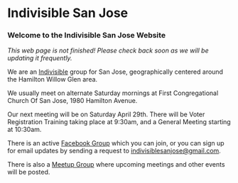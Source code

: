 Indivisible San Jose
====================

### Welcome to the Indivisible San Jose Website

*This web page is not finished!  Please check back soon as we will be updating it frequently.*

We are an [Indivisible](https://www.indivisibleguide.com/) group for San Jose,
geographically centered around the Hamilton Willow Glen area.

We usually meet on alternate Saturday mornings at First Congregational
Church Of San Jose, 1980 Hamilton Avenue.

Our next meeting will be on Saturday April 29th.  There will be Voter Registration Training
taking place at 9:30am, and a General Meeting starting at 10:30am.

There is an active [Facebook Group](http://www.facebook.com/groups/indivisiblesanjose) which
you can join, or you can sign up for email updates by sending a request to indivisiblesanjose@gmail.com.

There is also a [Meetup Group](https://www.meetup.com/IndivisibleSanJose/) where upcoming meetings and
other events will be posted.
